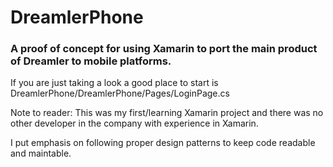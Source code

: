 # DreamlerPhone

### A proof of concept for using Xamarin to port the main product of Dreamler to mobile platforms.

If you are just taking a look a good place to start is DreamlerPhone/DreamlerPhone/Pages/LoginPage.cs

Note to reader: This was my first/learning Xamarin project and there was no other developer in the company with experience in Xamarin.

I put emphasis on following proper design patterns to keep code readable and maintable.
